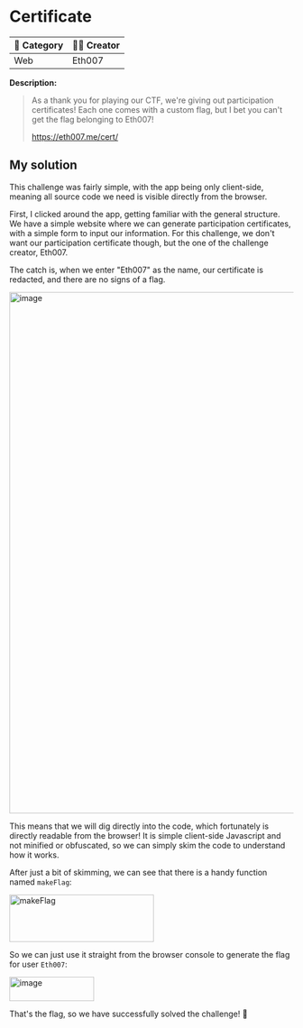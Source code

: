 # Certificate

| 📁 Category  |  👨‍💻 Creator |
|---------------|-------------|
 Web            | Eth007

**Description:**
> As a thank you for playing our CTF, we're giving out participation certificates! Each one comes with a custom flag, but I bet you can't get the flag belonging to Eth007!
> 
> https://eth007.me/cert/


## My solution
This challenge was fairly simple, with the app being only client-side, meaning all source code we need is visible directly from the browser.

First, I clicked around the app, getting familiar with the general structure. We have a simple website where we can generate participation certificates, with a simple form to input our information. For this challenge, we don't want our participation certificate though, but the one of the challenge creator, Eth007.

The catch is, when we enter "Eth007" as the name, our certificate is redacted, and there are no signs of a flag. 

<img width="1634" height="925" alt="image" src="https://github.com/user-attachments/assets/6203675f-9685-4de0-9f5a-a2c6cc8dbc7c" />

This means that we will dig directly into the code, which fortunately is directly readable from the browser! It is simple client-side Javascript and not minified or obfuscated, so we can simply skim the code to understand how it works.

After just a bit of skimming, we can see that there is a handy function named `makeFlag`:

<img width="256" height="84" alt="makeFlag" src="https://github.com/user-attachments/assets/d224f5a5-16f2-495a-a118-83d2f153796c" />

So we can just use it straight from the browser console to generate the flag for user `Eth007`:

<img width="150" height="43" alt="image" src="https://github.com/user-attachments/assets/f1a43b87-7fe5-4f04-8f17-d8bed2788d79" />

That's the flag, so we have successfully solved the challenge! 🎉
